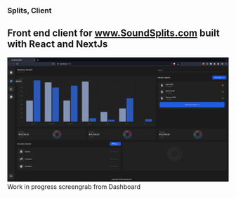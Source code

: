 ### Splits, Client
## Front end client for www.SoundSplits.com built with React and NextJs


![](./screenshot.png)
Work in progress screengrab from Dashboard